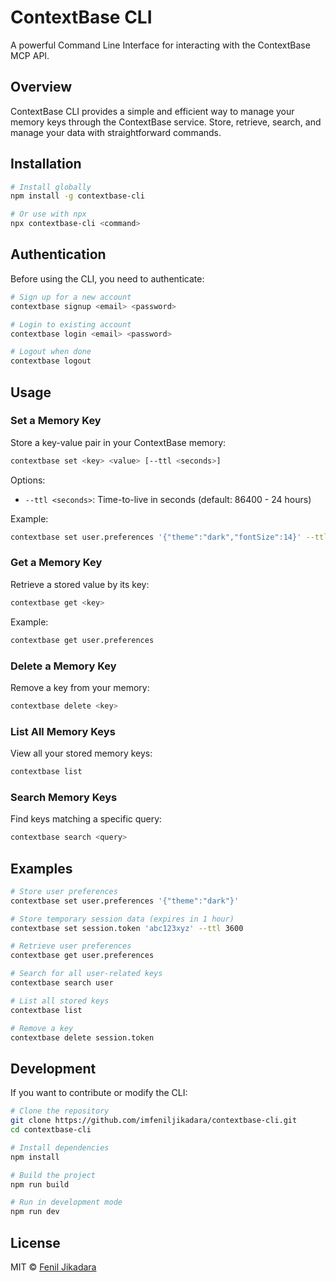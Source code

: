 # ContextBase CLI

A powerful Command Line Interface for interacting with the ContextBase MCP API.

## Overview

ContextBase CLI provides a simple and efficient way to manage your memory keys through the ContextBase service. Store, retrieve, search, and manage your data with straightforward commands.

## Installation

```bash
# Install globally
npm install -g contextbase-cli

# Or use with npx
npx contextbase-cli <command>
```

## Authentication

Before using the CLI, you need to authenticate:

```bash
# Sign up for a new account
contextbase signup <email> <password>

# Login to existing account
contextbase login <email> <password>

# Logout when done
contextbase logout
```

## Usage

### Set a Memory Key

Store a key-value pair in your ContextBase memory:

```bash
contextbase set <key> <value> [--ttl <seconds>]
```

Options:
- `--ttl <seconds>`: Time-to-live in seconds (default: 86400 - 24 hours)

Example:
```bash
contextbase set user.preferences '{"theme":"dark","fontSize":14}' --ttl 604800
```

### Get a Memory Key

Retrieve a stored value by its key:

```bash
contextbase get <key>
```

Example:
```bash
contextbase get user.preferences
```

### Delete a Memory Key

Remove a key from your memory:

```bash
contextbase delete <key>
```

### List All Memory Keys

View all your stored memory keys:

```bash
contextbase list
```

### Search Memory Keys

Find keys matching a specific query:

```bash
contextbase search <query>
```

## Examples

```bash
# Store user preferences
contextbase set user.preferences '{"theme":"dark"}'

# Store temporary session data (expires in 1 hour)
contextbase set session.token 'abc123xyz' --ttl 3600

# Retrieve user preferences
contextbase get user.preferences

# Search for all user-related keys
contextbase search user

# List all stored keys
contextbase list

# Remove a key
contextbase delete session.token
```

## Development

If you want to contribute or modify the CLI:

```bash
# Clone the repository
git clone https://github.com/imfeniljikadara/contextbase-cli.git
cd contextbase-cli

# Install dependencies
npm install

# Build the project
npm run build

# Run in development mode
npm run dev
```

## License

MIT © [Fenil Jikadara](https://github.com/imfeniljikadara)